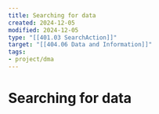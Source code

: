 ```yaml
---
title: Searching for data
created: 2024-12-05
modified: 2024-12-05
type: "[[401.03 SearchAction]]"
target: "[[404.06 Data and Information]]"
tags: 
- project/dma
---
```

# Searching for data